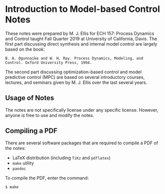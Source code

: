 # Introduction to Model-based Control Notes

These notes were prepared by M. J. Ellis for ECH 157: Process Dynamics and Control taught Fall Quarter 2019 at University of California, Davis. The first part discussing direct synthesis and internal model control are largely based on the book:
```
B. A. Ogunnaike and W. H. Ray. Process Dynamics, Modeling, and Control. Oxford University Press, 1994.
```
The second part discussing optimization-based control and model predictive control (MPC) are based on several introductory courses, lectures, and seminars given by M. J. Ellis over the last several years.

## Usage of Notes

The notes are not specifically license under any specific license. However, anyone is free to use and modify the notes.

## Compiling a PDF

There are several software packages that are required to compile a PDF of the notes:
- LaTeX distribution (including `TiKz` and `pdflatex`)
- `make` utility
- `pandoc`

To compile the PDF, enter the command:
```
$ make
```
